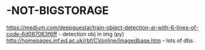 # -NOT-BIGSTORAGE

https://medium.com/deepquestai/train-object-detection-ai-with-6-lines-of-code-6d087063f6ff - detection obj in img (py)
http://homepages.inf.ed.ac.uk/rbf/CVonline/Imagedbase.htm - lots of dbs

